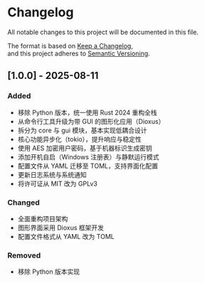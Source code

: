 # Changelog

All notable changes to this project will be documented in this file.

The format is based on [Keep a Changelog](https://keepachangelog.com/en/1.0.0/),  
and this project adheres to [Semantic Versioning](https://semver.org/spec/v2.0.0.html).

## [1.0.0] - 2025-08-11

### Added
- 移除 Python 版本，统一使用 Rust 2024 重构全栈
- 从命令行工具升级为带 GUI 的图形化应用（Dioxus）
- 拆分为 core 与 gui 模块，基本实现低耦合设计
- 核心功能异步化（tokio），提升响应与稳定性
- 使用 AES 加密用户密码，基于机器标识生成密钥
- 添加开机自启（Windows 注册表）与静默运行模式
- 配置文件从 YAML 迁移至 TOML，支持界面化配置
- 更新日志系统与系统通知
- 将许可证从 MIT 改为 GPLv3

### Changed
- 全面重构项目架构
- 图形界面采用 Dioxus 框架开发
- 配置文件格式从 YAML 改为 TOML

### Removed
- 移除 Python 版本实现
